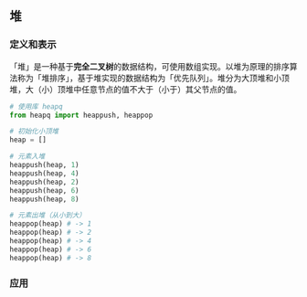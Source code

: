## 堆

### 定义和表示

「堆」是一种基于**完全二叉树**的数据结构，可使用数组实现。以堆为原理的排序算法称为「堆排序」，基于堆实现的数据结构为「优先队列」。堆分为大顶堆和小顶堆，大（小）顶堆中任意节点的值不大于（小于）其父节点的值。

```python
# 使用库 heapq
from heapq import heappush, heappop

# 初始化小顶堆
heap = []

# 元素入堆
heappush(heap, 1)
heappush(heap, 4)
heappush(heap, 2)
heappush(heap, 6)
heappush(heap, 8)

# 元素出堆（从小到大）
heappop(heap) # -> 1
heappop(heap) # -> 2
heappop(heap) # -> 4
heappop(heap) # -> 6
heappop(heap) # -> 8
```

### 应用

